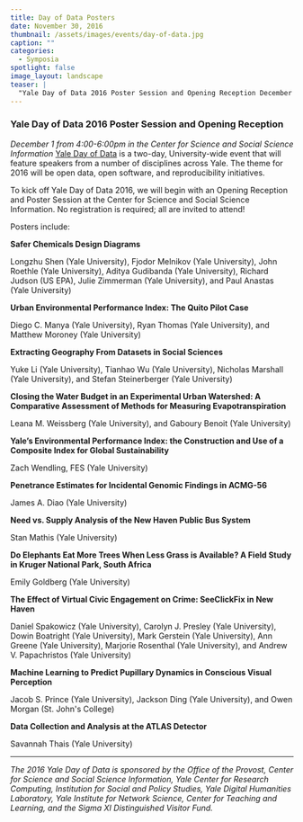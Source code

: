 ```yaml
---
title: Day of Data Posters
date: November 30, 2016
thumbnail: /assets/images/events/day-of-data.jpg
caption: ""
categories: 
  - Symposia
spotlight: false 
image_layout: landscape
teaser: |
  "Yale Day of Data 2016 Poster Session and Opening Reception December 1 from 4:00-6:00pm in the Center for Science and Social Science Information Yale Day of Data is a two-day, University-wide event..."
---
```


### Yale Day of Data 2016 Poster Session and Opening Reception
   
*December 1 from 4:00-6:00pm in the Center for Science and Social Science Information* [Yale Day of Data](http://elischolar.library.yale.edu/dayofdata/) is a two-day, University-wide event that will feature speakers from a number of disciplines across Yale. The theme for 2016 will be open data, open software, and reproducibility initiatives.
   
To kick off Yale Day of Data 2016, we will begin with an Opening Reception and Poster Session at the Center for Science and Social Science Information. No registration is required; all are invited to attend!
   
Posters include:
   
**Safer Chemicals Design Diagrams**
   
Longzhu Shen (Yale University), Fjodor Melnikov (Yale University), John Roethle (Yale University), Aditya Gudibanda (Yale University), Richard Judson (US EPA), Julie Zimmerman (Yale University), and Paul Anastas (Yale University)
  
**Urban Environmental Performance Index: The Quito Pilot Case**
   
Diego C. Manya (Yale University), Ryan Thomas (Yale University), and Matthew Moroney (Yale University)
   
**Extracting Geography From Datasets in Social Sciences**

Yuke Li (Yale University), Tianhao Wu (Yale University), Nicholas Marshall (Yale University), and Stefan Steinerberger (Yale University)

**Closing the Water Budget in an Experimental Urban Watershed: A Comparative Assessment of Methods for Measuring Evapotranspiration**

Leana M. Weissberg (Yale University), and Gaboury Benoit (Yale University)

**Yale’s Environmental Performance Index: the Construction and Use of a Composite Index for Global Sustainability**

Zach Wendling, FES (Yale University)

**Penetrance Estimates for Incidental Genomic Findings in ACMG-56**

James A. Diao (Yale University)

**Need vs. Supply Analysis of the New Haven Public Bus System**

Stan Mathis (Yale University)

**Do Elephants Eat More Trees When Less Grass is Available? A Field Study in Kruger National Park, South Africa**

Emily Goldberg (Yale University)

**The Effect of Virtual Civic Engagement on Crime: SeeClickFix in New Haven**

Daniel Spakowicz (Yale University), Carolyn J. Presley (Yale University), Dowin Boatright (Yale University), Mark Gerstein (Yale University), Ann Greene (Yale University), Marjorie Rosenthal (Yale University), and Andrew V. Papachristos (Yale University)

**Machine Learning to Predict Pupillary Dynamics in Conscious Visual Perception**

Jacob S. Prince (Yale University), Jackson Ding (Yale University), and Owen Morgan (St. John's College)

**Data Collection and Analysis at the ATLAS Detector**

Savannah Thais (Yale University)

---
   
*The 2016 Yale Day of Data is sponsored by the Office of the Provost, Center for Science and Social Science Information, Yale Center for Research Computing, Institution for Social and Policy Studies, Yale Digital Humanities Laboratory, Yale Institute for Network Science, Center for Teaching and Learning, and the Sigma XI Distinguished Visitor Fund.*